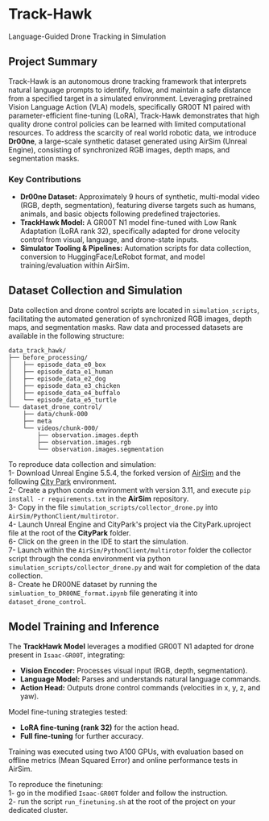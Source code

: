 # Track-Hawk

Language-Guided Drone Tracking in Simulation

## Project Summary

Track-Hawk is an autonomous drone tracking framework that interprets natural language prompts to identify, follow, and maintain a safe distance from a specified target in a simulated environment. Leveraging pretrained Vision Language Action (VLA) models, specifically GR00T N1 paired with parameter-efficient fine-tuning (LoRA), Track-Hawk demonstrates that high quality drone control policies can be learned with limited computational resources. To address the scarcity of real world robotic data, we introduce **Dr00ne**, a large-scale synthetic dataset generated using AirSim (Unreal Engine), consisting of synchronized RGB images, depth maps, and segmentation masks.
### Key Contributions

* **Dr00ne Dataset:** Approximately 9 hours of synthetic, multi-modal video (RGB, depth, segmentation), featuring diverse targets such as humans, animals, and basic objects following predefined trajectories.
* **TrackHawk Model:** A GR00T N1 model fine-tuned with Low Rank Adaptation (LoRA rank 32), specifically adapted for drone velocity control from visual, language, and drone-state inputs.
* **Simulator Tooling & Pipelines:** Automation scripts for data collection, conversion to HuggingFace/LeRobot format, and model training/evaluation within AirSim.

## Dataset Collection and Simulation

Data collection and drone control scripts are located in `simulation_scripts`, facilitating the automated generation of synchronized RGB images, depth maps, and segmentation masks. Raw data and processed datasets are available in the following structure:

```
data_track_hawk/
├── before_processing/
│   ├── episode_data_e0_box
│   ├── episode_data_e1_human
│   ├── episode_data_e2_dog
│   ├── episode_data_e3_chicken
│   ├── episode_data_e4_buffalo
│   └── episode_data_e5_turtle
└── dataset_drone_control/
    ├── data/chunk-000
    ├── meta
    └── videos/chunk-000/
        ├── observation.images.depth
        ├── observation.images.rgb
        └── observation.images.segmentation
```
To reproduce data collection and simulation:    
1- Download Unreal Engine 5.5.4, the forked version of [AirSim](https://github.com/OpenSourceVideoGames/AirSim) and the following [City Park](https://drive.google.com/file/d/1Ofippa0zpMLpgj-gZ11KP5vtPA803J5-/view?usp=sharing) environment.     
2- Create a python conda environment with version 3.11, and execute `pip install -r requirements.txt` in the **AirSim** repository.    
3- Copy in the file `simulation_scripts/collector_drone.py` into `AirSim/PythonClient/multirotor`.     
4- Launch Unreal Engine and CityPark's project via the CityPark.uproject file at the root of the **CityPark** folder.    
6- Click on the green in the IDE to start the simulation.     
7- Launch within the `AirSim/PythonClient/multirotor` folder the collector script through the conda environment via python `simulation_scripts/collector_drone.py` and wait for completion of the data collection.     
8- Create he DR00NE dataset by running the `simluation_to_DR00NE_format.ipynb` file generating it into `dataset_drone_control`.    

## Model Training and Inference

The **TrackHawk Model** leverages a modified GR00T N1 adapted for drone present in `Isaac-GR00T`, integrating:

* **Vision Encoder:** Processes visual input (RGB, depth, segmentation).
* **Language Model:** Parses and understands natural language commands.
* **Action Head:** Outputs drone control commands (velocities in x, y, z, and yaw).

Model fine-tuning strategies tested:

* **LoRA fine-tuning (rank 32)** for the action head.
* **Full fine-tuning** for further accuracy.

Training was executed using two A100 GPUs, with evaluation based on offline metrics (Mean Squared Error) and online performance tests in AirSim.

To reproduce the finetuning:     
1- go in the modified `Isaac-GR00T` folder and follow the instruction.    
2- run the script `run_finetuning.sh` at the root of the project on your dedicated cluster.    

